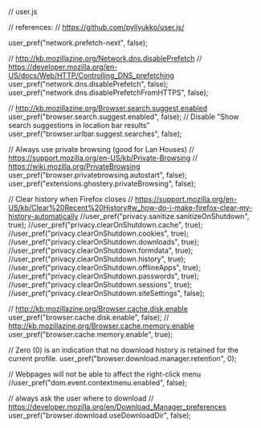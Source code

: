 // user.js

// references:
// https://github.com/pyllyukko/user.js/


user_pref("network.prefetch-next", false);

// http://kb.mozillazine.org/Network.dns.disablePrefetch
// https://developer.mozilla.org/en-US/docs/Web/HTTP/Controlling_DNS_prefetching
user_pref("network.dns.disablePrefetch", false);
user_pref("network.dns.disablePrefetchFromHTTPS", false);

// http://kb.mozillazine.org/Browser.search.suggest.enabled
user_pref("browser.search.suggest.enabled", false);
// Disable "Show search suggestions in location bar results"
user_pref("browser.urlbar.suggest.searches", false);

// Always use private browsing (good for Lan Houses)
// https://support.mozilla.org/en-US/kb/Private-Browsing
// https://wiki.mozilla.org/PrivateBrowsing
user_pref("browser.privatebrowsing.autostart", false);
user_pref("extensions.ghostery.privateBrowsing", false);

// Clear history when Firefox closes
// https://support.mozilla.org/en-US/kb/Clear%20Recent%20History#w_how-do-i-make-firefox-clear-my-history-automatically
//user_pref("privacy.sanitize.sanitizeOnShutdown", true);
//user_pref("privacy.clearOnShutdown.cache", true);
//user_pref("privacy.clearOnShutdown.cookies", true);
//user_pref("privacy.clearOnShutdown.downloads", true);
//user_pref("privacy.clearOnShutdown.formdata", true);
//user_pref("privacy.clearOnShutdown.history", true);
//user_pref("privacy.clearOnShutdown.offlineApps", true);
//user_pref("privacy.clearOnShutdown.passwords", true);
//user_pref("privacy.clearOnShutdown.sessions", true);
//user_pref("privacy.clearOnShutdown.siteSettings", false);

// http://kb.mozillazine.org/Browser.cache.disk.enable
user_pref("browser.cache.disk.enable", false);
// http://kb.mozillazine.org/Browser.cache.memory.enable
user_pref("browser.cache.memory.enable", true);

// Zero (0) is an indication that no download history is retained for the current profile.
user_pref("browser.download.manager.retention",			0);

// Webpages will not be able to affect the right-click menu
//user_pref("dom.event.contextmenu.enabled",		false);

// always ask the user where to download
// https://developer.mozilla.org/en/Download_Manager_preferences
user_pref("browser.download.useDownloadDir",			false);
